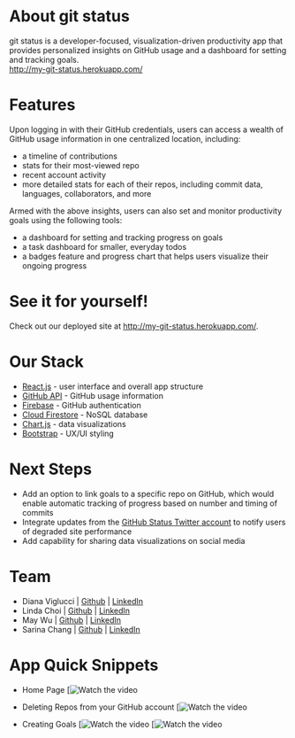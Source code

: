# About git status
git status is a developer-focused, visualization-driven productivity app that provides personalized insights on GitHub usage and a dashboard for setting and tracking goals.
<br /> http://my-git-status.herokuapp.com/

# Features

Upon logging in with their GitHub credentials, users can access a wealth of GitHub usage information in one centralized location, including:
* a timeline of contributions
* stats for their most-viewed repo
* recent account activity
* more detailed stats for each of their repos, including commit data, languages, collaborators, and more

Armed with the above insights, users can also set and monitor productivity goals using the following tools:
* a dashboard for setting and tracking progress on goals
* a task dashboard for smaller, everyday todos
* a badges feature and progress chart that helps users visualize their ongoing progress

# See it for yourself!

Check out our deployed site at http://my-git-status.herokuapp.com/.

# Our Stack

* [React.js](https://reactjs.org/) - user interface and overall app structure
* [GitHub API](https://docs.github.com/en/rest) - GitHub usage information
* [Firebase](https://firebase.google.com/) - GitHub authentication
* [Cloud Firestore](https://firebase.google.com/products/firestore?gclid=Cj0KCQjw_4-SBhCgARIsAAlegrWsM62axrFi1BIP77Dp4CzeMuMvoLCY_hhyScEIJNs0muWVMFJ1xk4aAitXEALw_wcB&gclsrc=aw.ds) - NoSQL database
* [Chart.js](https://www.chartjs.org/) - data visualizations
* [Bootstrap](https://getbootstrap.com/) - UX/UI styling

# Next Steps
* Add an option to link goals to a specific repo on GitHub, which would enable automatic tracking of progress based on number and timing of commits
* Integrate updates from the [GitHub Status Twitter account](https://twitter.com/githubstatus?ref_src=twsrc%5Egoogle%7Ctwcamp%5Eserp%7Ctwgr%5Eauthor) to notify users of degraded site performance
* Add capability for sharing data visualizations on social media

# Team
* Diana Viglucci | [Github](https://github.com/dviglucci) | [LinkedIn](https://www.linkedin.com/in/diana-viglucci/)
* Linda Choi | [Github](https://github.com/choi2010) | [LinkedIn](https://www.linkedin.com/in/lindachoi/)
* May Wu | [Github](https://github.com/maycwu) | [LinkedIn](https://www.linkedin.com/in/maywu95/)
* Sarina Chang | [Github](https://github.com/s-arina) | [LinkedIn](https://www.linkedin.com/in/sarinachang/)

# App Quick Snippets
* Home Page
[![Watch the video](https://videoapi-muybridge.vimeocdn.com/animated-thumbnails/image/f64841a6-de5f-4438-b4fc-1f34ff357e17.gif?ClientID=vimeo-core-prod&Date=1649120236&Signature=87ecc0d5251a25c1ab8f1303eb49c0732094872d)

* Deleting Repos from your GitHub account
[![Watch the video](https://videoapi-muybridge.vimeocdn.com/animated-thumbnails/image/c5a2a4c5-2191-43cc-bdbd-76cf9471421f.gif?ClientID=vimeo-core-prod&Date=1649120236&Signature=43dff740b22b304fae79ebe07bd168b5f18682e8)

* Creating Goals
[![Watch the video](https://videoapi-muybridge.vimeocdn.com/animated-thumbnails/image/544289bb-05b1-42e0-afb0-216b6ada9ddc.gif?ClientID=vimeo-core-prod&Date=1649120236&Signature=ddb9f5000d5237537fcbf521924284f227a88d7e)
[![Watch the video](https://videoapi-muybridge.vimeocdn.com/animated-thumbnails/image/9bdfcdc1-9751-4f09-9a2c-a5d72498ba37.gif?ClientID=vimeo-core-prod&Date=1649120236&Signature=214b6ebb700fd2900ebcbfe583b249dcb2bc0a97)
